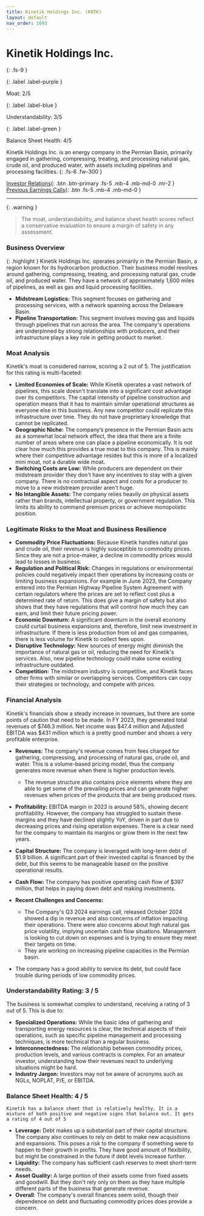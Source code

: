 ```yaml
---
title: Kinetik Holdings Inc. (KNTK)
layout: default
nav_order: 1693
---
```


# Kinetik Holdings Inc.
{: .fs-9 }

{: .label .label-purple }

Moat: 2/5

{: .label .label-blue }

Understandability: 3/5

{: .label .label-green }

Balance Sheet Health: 4/5

Kinetik Holdings Inc. is an energy company in the Permian Basin, primarily engaged in gathering, compressing, treating, and processing natural gas, crude oil, and produced water, with assets including pipelines and processing facilities.
{: .fs-6 .fw-300 }

[Investor Relations](https://www.google.com/search?q=KNTK+investor+relations){: .btn .btn-primary .fs-5 .mb-4 .mb-md-0 .mr-2 }
[Previous Earnings Calls](https://discountingcashflows.com/company/KNTK/transcripts/){: .btn .fs-5 .mb-4 .mb-md-0 }

---

{: .warning }
>The moat, understandability, and balance sheet health scores reflect a conservative evaluation to ensure a margin of safety in any assessment.



### Business Overview
{: .highlight }
Kinetik Holdings Inc. operates primarily in the Permian Basin, a region known for its hydrocarbon production. Their business model revolves around gathering, compressing, treating, and processing natural gas, crude oil, and produced water. They have a network of approximately 1,600 miles of pipelines, as well as gas and liquid processing facilities.
   * **Midstream Logistics:** This segment focuses on gathering and processing services, with a network spanning across the Delaware Basin.
   * **Pipeline Transportation:** This segment involves moving gas and liquids through pipelines that run across the area.
The company's operations are underpinned by strong relationships with producers, and their infrastructure plays a key role in getting product to market.

### Moat Analysis
   Kinetik's moat is considered narrow, scoring a 2 out of 5. The justification for this rating is multi-faceted:
   * **Limited Economies of Scale:** While Kinetik operates a vast network of pipelines, this scale doesn't translate into a significant cost advantage over its competitors. The capital intensity of pipeline construction and operation means that it has to maintain similar operational structures as everyone else in this business. Any new competitor could replicate this infrastructure over time. They do not have proprietary knowledge that cannot be replicated.
   * **Geographic Niche:** The company’s presence in the Permian Basin acts as a somewhat local network effect, the idea that there are a finite number of areas where one can place a pipeline economically. It is not clear how much this provides a true moat to this company. This is mainly where their competitive advantage resides but this is more of a localized mini moat, not a durable wide moat.
   * **Switching Costs are Low:** While producers are dependent on their midstream provider they don't have any incentives to stay with a given company. There is no contractual aspect and costs for a producer to move to a new midstream provider aren't huge.
   * **No Intangible Assets:** The company relies heavily on physical assets rather than brands, intellectual property, or government regulation. This limits its ability to command premium prices or achieve monopolistic position.

### Legitimate Risks to the Moat and Business Resilience
   * **Commodity Price Fluctuations:** Because Kinetik handles natural gas and crude oil, their revenue is highly susceptible to commodity prices. Since they are not a price-maker, a decline in commodity prices would lead to losses in business.
   * **Regulation and Political Risk:** Changes in regulations or environmental policies could negatively impact their operations by increasing costs or limiting business expansions. For example in June 2023, the Company entered into the Permian Highway Pipeline System Agreement with certain regulators where the prices are set to reflect cost plus a determined rate of return. This does give a margin of safety but also shows that they have regulations that will control how much they can earn, and limit their future pricing power.
   * **Economic Downturn:** A significant downturn in the overall economy could curtail business expansions and, therefore, limit new investment in infrastructure. If there is less production from oil and gas companies, there is less volume for Kinetik to collect fees upon.
   * **Disruptive Technology:** New sources of energy might diminish the importance of natural gas or oil, reducing the need for Kinetik's services. Also, new pipeline technology could make some existing infrastructure outdated.
   * **Competition:** The midstream industry is competitive, and Kinetik faces other firms with similar or overlapping services. Competitors can copy their strategies or technology, and compete with prices.

### Financial Analysis

   Kinetik's financials show a steady increase in revenues, but there are some points of caution that need to be made. In FY 2023, they generated total revenues of \$746.3 million. Net income was \$47.4 million and Adjusted EBITDA was $431 million which is a pretty good number and shows a very profitable enterprise.
*  **Revenues:** The company's revenue comes from fees charged for gathering, compressing, and processing of natural gas, crude oil, and water. This is a volume-based pricing model, thus the company generates more revenue when there is higher production levels. 
    * The revenue structure also contains price elements where they are able to get some of the prevailing prices and can generate higher revenues when prices of the products that are being produced rises.
*   **Profitability:** EBITDA margin in 2023 is around 58%, showing decent profitability. However, the company has struggled to sustain these margins and they have declined slightly YoY, driven in part due to decreasing prices and rising operation expenses. There is a clear need for the company to maintain its margins or grow them in the next few years.
*  **Capital Structure:** The company is leveraged with long-term debt of $1.9 billion. A significant part of their invested capital is financed by the debt, but this seems to be manageable based on the positive operational results.
*   **Cash Flow:** The company has positive operating cash flow of $397 million, that helps in paying down debt and making investments.
*   **Recent Challenges and Concerns:**
    *   The Company's Q3 2024 earnings call, released October 2024 showed a dip in revenue and also concerns of inflation impacting their operations. There were also concerns about high natural gas price volatility, implying uncertain cash flow situations. Management is looking to cut down on expenses and is trying to ensure they meet their targets on time.
    *   They are working on increasing pipeline capacities in the Permian basin.
  
   *  The company has a good ability to service its debt, but could face trouble during periods of low commodity prices.

### Understandability Rating: 3 / 5

   The business is somewhat complex to understand, receiving a rating of 3 out of 5. This is due to:
*  **Specialized Operations:** While the basic idea of gathering and transporting energy resources is clear, the technical aspects of their operations, such as specific pipeline management and processing techniques, is more technical than a regular business.
*   **Interconnectedness:** The relationship between commodity prices, production levels, and various contracts is complex. For an amateur investor, understanding how their revenues react to underlying situations might be hard.
*  **Industry Jargon:** Investors may not be aware of acronyms such as NGLs, NOPLAT, P/E, or EBITDA.

### Balance Sheet Health: 4 / 5

    Kinetik has a balance sheet that is relatively healthy. It is a mixture of both positive and negative signs that balance out. It gets a rating of 4 out of 5
  *   **Leverage:** Debt makes up a substantial part of their capital structure. The company also continues to rely on debt to make new acquisitions and expansions. This poses a risk to the company if something were to happen to their growth in profits. They have good amount of flexibility, but might be constrained in the future if debt levels increase further.
  *  **Liquidity:** The company has sufficient cash reserves to meet short-term needs.
  *   **Asset Quality:** A large portion of their assets come from fixed assets and goodwill. But they don't rely only on them as they have multiple different parts of the business that generate revenue.
*   **Overall**: The company's overall finances seem solid, though their dependence on debt and fluctuating commodity prices does provide a concern.

